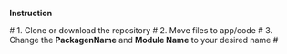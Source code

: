 <div>
  <p>
    <b>Instruction</b>
  <p>
  #  1. Clone or download the repository
  #  2. Move files to app/code
  #  3. Change the <b>PackagenName</b> and <b>Module Name</b> to your desired name
  #
</div>

